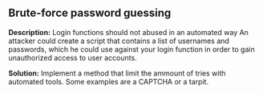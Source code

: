 
Brute-force password guessing
-------

**Description:**
Login functions should not abused in an automated way An attacker could create a script that contains a list of usernames and passwords, which
he could use against your login function in order to gain unauthorized access to user accounts.


**Solution:**
Implement a method that limit the ammount of tries with automated tools. Some examples are a CAPTCHA or a tarpit.

	